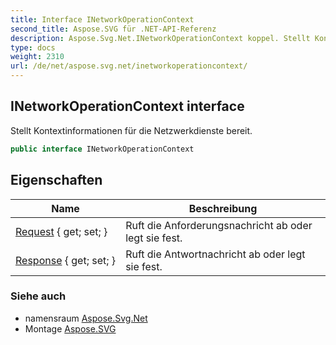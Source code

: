 ```yaml
---
title: Interface INetworkOperationContext
second_title: Aspose.SVG für .NET-API-Referenz
description: Aspose.Svg.Net.INetworkOperationContext koppel. Stellt Kontextinformationen für die Netzwerkdienste bereit.
type: docs
weight: 2310
url: /de/net/aspose.svg.net/inetworkoperationcontext/
---
```

## INetworkOperationContext interface

Stellt Kontextinformationen für die Netzwerkdienste bereit.

```csharp
public interface INetworkOperationContext
```

## Eigenschaften

| Name | Beschreibung |
| --- | --- |
| [Request](../../aspose.svg.net/inetworkoperationcontext/request/) { get; set; } | Ruft die Anforderungsnachricht ab oder legt sie fest. |
| [Response](../../aspose.svg.net/inetworkoperationcontext/response/) { get; set; } | Ruft die Antwortnachricht ab oder legt sie fest. |

### Siehe auch

* namensraum [Aspose.Svg.Net](../../aspose.svg.net/)
* Montage [Aspose.SVG](../../)


